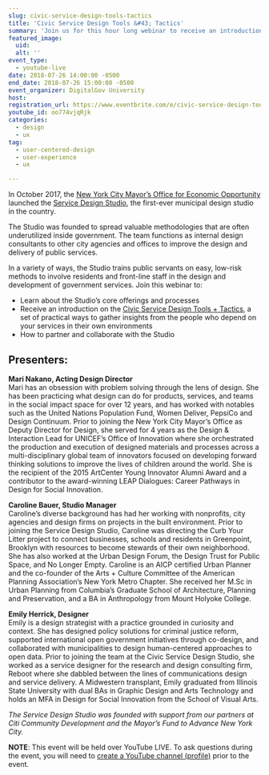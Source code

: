 ```yaml
---
slug: civic-service-design-tools-tactics
title: 'Civic Service Design Tools &#43; Tactics'
summary: 'Join us for this hour long webinar to receive an introduction on the Civic Service Design Tools &#43; Tactics, a set of practical ways to gather insights from the people who depend on your services in their own environments&#46; '
featured_image: 
  uid: 
  alt: ''
event_type: 
  - youtube-live
date: 2018-07-26 14:00:00 -0500
end_date: 2018-07-26 15:00:00 -0500
event_organizer: DigitalGov University
host: 
registration_url: https://www.eventbrite.com/e/civic-service-design-tools-tactics-tickets-47865327483
youtube_id: oo774vjqRjk
categories:
  - design
  - ux
tag:
  - user-centered-design
  - user-experience
  - ux

---
```


In October 2017, the [New York City Mayor’s Office for Economic Opportunity](https://www1.nyc.gov/site/opportunity/index.page) launched the [Service Design Studio](https://www1.nyc.gov/site/opportunity/portfolio/service-design-studio.page), the first-ever municipal design studio in the country. 

The Studio was founded to spread valuable methodologies that are often underutilized inside government. The team functions as internal design consultants to other city agencies and offices to improve the design and delivery of public services. 

In a variety of ways, the Studio trains public servants on easy, low-risk methods to involve residents and front-line staff in the design and development of government services. Join this webinar to: 

- Learn about the Studio’s core offerings and processes
- Receive an introduction on the [Civic Service Design Tools + Tactics](https://www1.nyc.gov/assets/servicedesign/index.html), a set of practical ways to gather insights from the people who depend on your services in their own environments 
- How to partner and collaborate with the Studio

## Presenters: 

**Mari Nakano, Acting Design Director** <br /> 
Mari has an obsession with problem solving through the lens of design. She has been practicing what design can do for products, services, and teams in the social impact space for over 12 years, and has worked with notables such as the United Nations Population Fund, Women Deliver, PepsiCo and Design Continuum. Prior to joining the New York City Mayor’s Office as Deputy Director for Design, she served for 4 years as the Design & Interaction Lead for UNICEF’s Office of Innovation where she orchestrated the production and execution of designed materials and processes across a multi-disciplinary global team of innovators focused on developing forward thinking solutions to improve the lives of children around the world. She is the recipient of the 2015 ArtCenter Young Innovator Alumni Award and a contributor to the award-winning LEAP Dialogues: Career Pathways in Design for Social Innovation.

**Caroline Bauer, Studio Manager** <br /> 
Caroline’s diverse background has had her working with nonprofits, city agencies and design firms on projects in the built environment. Prior to joining the Service Design Studio, Caroline was directing the Curb Your Litter project to connect businesses, schools and residents in Greenpoint, Brooklyn with resources to become stewards of their own neighborhood. She has also worked at the Urban Design Forum, the Design Trust for Public Space, and No Longer Empty. Caroline is an AICP certified Urban Planner and the co-founder of the Arts + Culture Committee of the American Planning Association’s New York Metro Chapter. She received her M.Sc in Urban Planning from Columbia’s Graduate School of Architecture, Planning and Preservation, and a BA in Anthropology from Mount Holyoke College.

**Emily Herrick, Designer** <br /> 
Emily is a design strategist with a practice grounded in curiosity and context. She has designed policy solutions for criminal justice reform, supported international open government initiatives through co-design, and collaborated with municipalities to design human-centered approaches to open data. Prior to joining the team at the Civic Service Design Studio, she worked as a service designer for the research and design consulting firm, Reboot where she dabbled between the lines of communications design and service delivery. A Midwestern transplant, Emily graduated from Illinois State University with dual BAs in Graphic Design and Arts Technology and holds an MFA in Design for Social Innovation from the School of Visual Arts.
 
_The Service Design Studio was founded with support from our partners at Citi Community Development and the Mayor’s Fund to Advance New York City._

**NOTE**: This event will be held over YouTube LIVE. To ask questions during the event, you will need to [create a YouTube channel (profile)](https://support.google.com/youtube/answer/1646861?hl=en) prior to the event.
